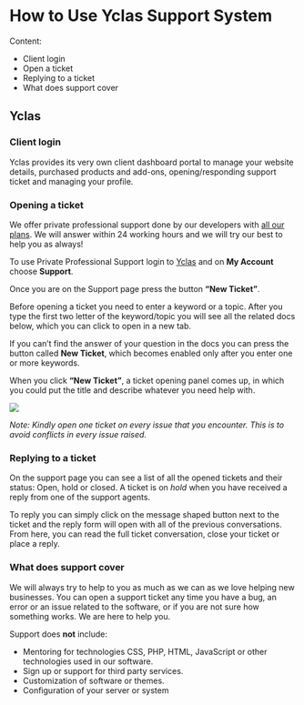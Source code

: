 # How to Use Yclas Support System

Content:

 -   Client login
 -   Open a ticket
 -   Replying to a ticket
 -   What does support cover


## Yclas

### Client login

Yclas provides its very own client dashboard portal to manage your website details, purchased products and add-ons, opening/responding support ticket and managing your profile. 

### Opening a ticket

We offer private professional support done by our developers with [all our plans](https://yclas.com/pricing.html). We will answer within 24 working hours and we will try our best to help you as always!

To use Private Professional Support login to  [Yclas](https://yclas.com/panel/auth/login)  and on  **My Account**  choose  **Support**.

Once you are on the Support page press the button  **“New Ticket”**.

Before opening a ticket you need to enter a keyword or a topic. After you type the first two letter of the keyword/topic you will see all the related docs below, which you can click to open in a new tab. 

If you can’t find the answer of your question in the docs you can press the button called  **New Ticket**, which becomes enabled only after you enter one or more keywords.

When you click  **“New Ticket”**, a ticket opening panel comes up, in which you could put the title and describe whatever you need help with.


![](https://github.com/yclas/guides/blob/master/images/yclas-support3.png)

*Note: Kindly open one ticket on every issue that you encounter. This is to avoid conflicts in every issue raised.*

### Replying to a ticket

On the support page you can see a list of all the opened tickets and their status: Open, hold or closed. A ticket is on  _hold_  when you have received a reply from one of the support agents.

To reply you can simply click on the message shaped button next to the ticket and the reply form will open with all of the previous conversations. From here, you can read the full ticket conversation, close your ticket or place a reply.

### What does support cover

We will always try to help to you as much as we can as we love helping new businesses. You can open a support ticket any time you have a bug, an error or an issue related to the software, or if you are not sure how something works. We are here to help you.

Support does **not** include:

-   Mentoring for technologies CSS, PHP, HTML, JavaScript or other technologies used in our software.
-   Sign up or support for third party services.
-   Customization of software or themes.
-   Configuration of your server or system
